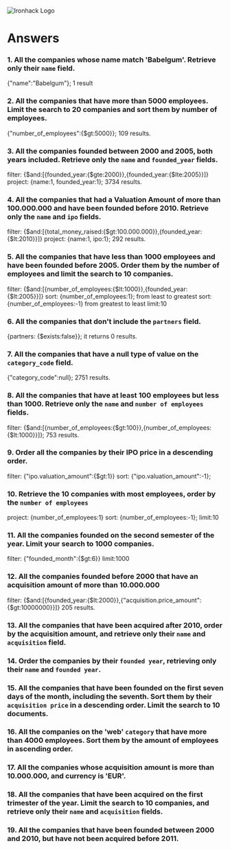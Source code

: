 ![Ironhack Logo](https://i.imgur.com/1QgrNNw.png)

# Answers

### 1. All the companies whose name match 'Babelgum'. Retrieve only their `name` field.

{"name":"Babelgum"}; 1 result

### 2. All the companies that have more than 5000 employees. Limit the search to 20 companies and sort them by **number of employees**.

{"number_of_employees":{$gt:5000}}; 109 results.

### 3. All the companies founded between 2000 and 2005, both years included. Retrieve only the `name` and `founded_year` fields.

filter: {$and:[{founded_year:{$gte:2000}},{founded_year:{$lte:2005}}]}
project: {name:1, founded_year:1}; 3734 results.

### 4. All the companies that had a Valuation Amount of more than 100.000.000 and have been founded before 2010. Retrieve only the `name` and `ipo` fields.

filter: {$and:[{total_money_raised:{$gt:100.000.000}},{founded_year:{$lt:2010}}]}
project: {name:1, ipo:1}; 292 results.

### 5. All the companies that have less than 1000 employees and have been founded before 2005. Order them by the number of employees and limit the search to 10 companies.

filter: {$and:[{number_of_employees:{$lt:1000}},{founded_year:{$lt:2005}}]}
sort: {number_of_employees:1}; from least to greatest
sort: {number_of_employees:-1} from greatest to least
limit:10

### 6. All the companies that don't include the `partners` field.

{partners: {$exists:false}}; it returns 0 results.

### 7. All the companies that have a null type of value on the `category_code` field.

{"category_code":null}; 2751 results.

### 8. All the companies that have at least 100 employees but less than 1000. Retrieve only the `name` and `number of employees` fields.

filter: {$and:[{number_of_employees:{$gt:100}},{number_of_employees:{$lt:1000}}]}; 753 results.

### 9. Order all the companies by their IPO price in a descending order.

filter: {"ipo.valuation_amount":{$gt:1}}
sort: {"ipo.valuation_amount":-1}; 

### 10. Retrieve the 10 companies with most employees, order by the `number of employees`

project: {number_of_employees:1}
sort: {number_of_employees:-1}; 
limit:10

### 11. All the companies founded on the second semester of the year. Limit your search to 1000 companies.

filter: {"founded_month":{$gt:6}}
limit:1000

### 12. All the companies founded before 2000 that have an acquisition amount of more than 10.000.000

filter: {$and:[{founded_year:{$lt:2000}},{"acquisition.price_amount":{$gt:10000000}}]} 205 results.

### 13. All the companies that have been acquired after 2010, order by the acquisition amount, and retrieve only their `name` and `acquisition` field.

<!-- Your Code Goes Here -->

### 14. Order the companies by their `founded year`, retrieving only their `name` and `founded year`.

<!-- Your Code Goes Here -->

### 15. All the companies that have been founded on the first seven days of the month, including the seventh. Sort them by their `acquisition price` in a descending order. Limit the search to 10 documents.

<!-- Your Code Goes Here -->

### 16. All the companies on the 'web' `category` that have more than 4000 employees. Sort them by the amount of employees in ascending order.

<!-- Your Code Goes Here -->

### 17. All the companies whose acquisition amount is more than 10.000.000, and currency is 'EUR'.

<!-- Your Code Goes Here -->

### 18. All the companies that have been acquired on the first trimester of the year. Limit the search to 10 companies, and retrieve only their `name` and `acquisition` fields.

<!-- Your Code Goes Here -->

### 19. All the companies that have been founded between 2000 and 2010, but have not been acquired before 2011.

<!-- Your Code Goes Here -->
